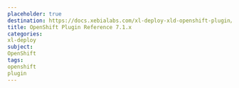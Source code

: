 ```yaml
---
placeholder: true
destination: https://docs.xebialabs.com/xl-deploy-xld-openshift-plugin/7.1.x/openshiftPluginManual.html
title: OpenShift Plugin Reference 7.1.x
categories:
xl-deploy
subject:
OpenShift
tags:
openshift
plugin
---
```

